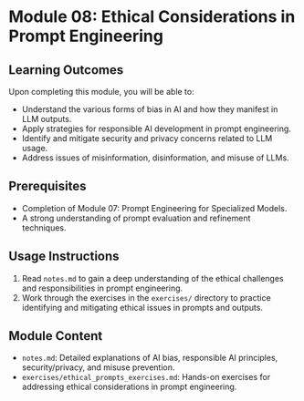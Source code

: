 # Module 08: Ethical Considerations in Prompt Engineering

## Learning Outcomes

Upon completing this module, you will be able to:

*   Understand the various forms of bias in AI and how they manifest in LLM outputs.
*   Apply strategies for responsible AI development in prompt engineering.
*   Identify and mitigate security and privacy concerns related to LLM usage.
*   Address issues of misinformation, disinformation, and misuse of LLMs.

## Prerequisites

*   Completion of Module 07: Prompt Engineering for Specialized Models.
*   A strong understanding of prompt evaluation and refinement techniques.

## Usage Instructions

1.  Read `notes.md` to gain a deep understanding of the ethical challenges and responsibilities in prompt engineering.
2.  Work through the exercises in the `exercises/` directory to practice identifying and mitigating ethical issues in prompts and outputs.

## Module Content

*   `notes.md`: Detailed explanations of AI bias, responsible AI principles, security/privacy, and misuse prevention.
*   `exercises/ethical_prompts_exercises.md`: Hands-on exercises for addressing ethical considerations in prompt engineering.


